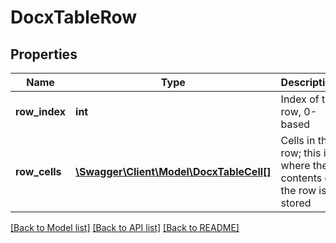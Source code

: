 # DocxTableRow

## Properties
Name | Type | Description | Notes
------------ | ------------- | ------------- | -------------
**row_index** | **int** | Index of the row, 0-based | [optional] 
**row_cells** | [**\Swagger\Client\Model\DocxTableCell[]**](DocxTableCell.md) | Cells in the row; this is where the contents of the row is stored | [optional] 

[[Back to Model list]](../README.md#documentation-for-models) [[Back to API list]](../README.md#documentation-for-api-endpoints) [[Back to README]](../README.md)



